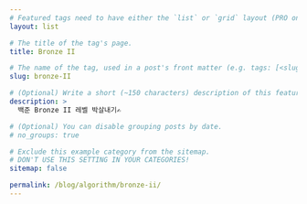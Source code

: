 ```yaml
---
# Featured tags need to have either the `list` or `grid` layout (PRO only).
layout: list

# The title of the tag's page.
title: Bronze II

# The name of the tag, used in a post's front matter (e.g. tags: [<slug>]).
slug: bronze-II

# (Optional) Write a short (~150 characters) description of this featured tag.
description: >
  백준 Bronze II 레벨 박살내기✍️

# (Optional) You can disable grouping posts by date.
# no_groups: true

# Exclude this example category from the sitemap.
# DON'T USE THIS SETTING IN YOUR CATEGORIES!
sitemap: false

permalink: /blog/algorithm/bronze-ii/
---
```

